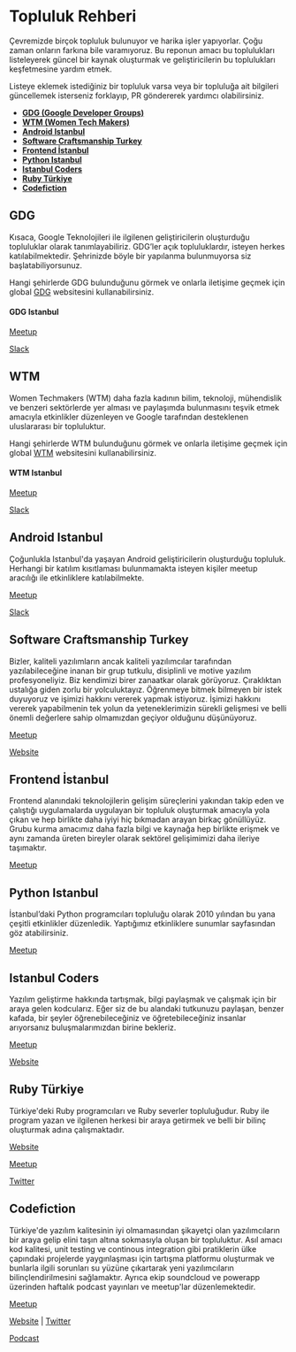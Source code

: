 
# Topluluk Rehberi

Çevremizde birçok topluluk bulunuyor ve harika işler yapıyorlar. Çoğu zaman onların farkına bile varamıyoruz. Bu reponun amacı bu toplulukları listeleyerek güncel bir kaynak oluşturmak ve geliştiricilerin bu toplulukları keşfetmesine yardım etmek.

Listeye eklemek istediğiniz bir topluluk varsa veya bir topluluğa ait bilgileri güncellemek isterseniz forklayıp, PR göndererek yardımcı olabilirsiniz.

*   **[GDG (Google Developer Groups)](#gdg)**
*   **[WTM (Women Tech Makers)](#wtm)**
*   **[Android Istanbul](#androidistanbul)**
*   **[Software Craftsmanship Turkey](#softwarecraftsmanshipturkey)**
*   **[Frontend İstanbul](#frontendistanbul)**
*   **[Python Istanbul](#pythonistanbul)**
*   **[Istanbul Coders](#istanbulcoders)**
*   **[Ruby Türkiye](#rubyturkiye)**
*   **[Codefiction](#codefiction)**


## <a name="gdg"></a> GDG

Kısaca, Google Teknolojileri ile ilgilenen geliştiricilerin oluşturduğu topluluklar olarak tanımlayabiliriz. GDG’ler açık topluluklardır, isteyen herkes katılabilmektedir. Şehrinizde böyle bir yapılanma bulunmuyorsa siz başlatabiliyorsunuz.

Hangi şehirlerde GDG bulunduğunu görmek ve onlarla iletişime geçmek için global [GDG](https://developers.google.com/groups/directory/?hl=tr) websitesini kullanabilirsiniz.

#### GDG Istanbul
[Meetup](https://www.meetup.com/tr-TR/GDGIstanbul/)

[Slack](http://gdgistanbul-slack.herokuapp.com/)

## <a name="wtm"></a> WTM

Women Techmakers (WTM) daha fazla kadının bilim, teknoloji, mühendislik ve benzeri sektörlerde yer alması ve paylaşımda bulunmasını teşvik etmek amacıyla etkinlikler düzenleyen ve Google tarafından desteklenen uluslararası bir topluluktur.

Hangi şehirlerde WTM bulunduğunu görmek ve onlarla iletişime geçmek için global [WTM](https://www.womentechmakers.com/directory) websitesini kullanabilirsiniz.

#### WTM Istanbul
[Meetup](https://www.meetup.com/tr-TR/GDGIstanbul/)

[Slack](http://gdgistanbul-slack.herokuapp.com/)


## <a name="androidistanbul"></a> Android Istanbul

Çoğunlukla Istanbul'da yaşayan Android geliştiricilerin oluşturduğu topluluk. Herhangi bir katılım kısıtlaması bulunmamakta isteyen kişiler meetup aracılığı ile etkinliklere katılabilmekte.

[Meetup](https://www.meetup.com/tr-TR/Android-Istanbul-Meetup/)

[Slack](https://www.meetup.com/tr-TR/Android-Istanbul-Meetup/)


## <a name="softwarecraftsmanshipturkey"></a> Software Craftsmanship Turkey

Bizler, kaliteli yazılımların ancak kaliteli yazılımcılar tarafından yazılabileceğine inanan bir grup tutkulu, disiplinli ve motive yazılım profesyoneliyiz. Biz kendimizi birer zanaatkar olarak görüyoruz. Çıraklıktan ustalığa giden zorlu bir yolculuktayız. Öğrenmeye bitmek bilmeyen bir istek duyuyoruz ve işimizi hakkını vererek yapmak istiyoruz. İşimizi hakkını vererek yapabilmenin tek yolun da yeteneklerimizin sürekli gelişmesi ve belli önemli değerlere sahip olmamızdan geçiyor olduğunu düşünüyoruz.

[Meetup](https://www.meetup.com/tr-TR/Software-Craftsmanship-Turkey/?chapter_analytics_code=UA-86718424-1)

[Website](http://www.scturkey.org/)

## <a name="frontendistanbul"></a> Frontend İstanbul

Frontend alanındaki teknolojilerin gelişim süreçlerini yakından takip eden ve çalıştığı uygulamalarda uygulayan bir topluluk oluşturmak amacıyla yola çıkan ve hep birlikte daha iyiyi hiç bıkmadan arayan birkaç gönüllüyüz. Grubu kurma amacımız daha fazla bilgi ve kaynağa hep birlikte erişmek ve aynı zamanda üreten bireyler olarak sektörel gelişimimizi daha ileriye taşımaktır.

[Meetup](https://www.meetup.com/tr-TR/Frontend-Istanbul/)


## <a name="pythonistanbul"></a> Python Istanbul

İstanbul’daki Python programcıları topluluğu olarak 2010 yılından bu yana çeşitli etkinlikler düzenledik. Yaptığımız etkinliklere sunumlar sayfasından göz atabilirsiniz.

[Meetup](https://www.meetup.com/tr-TR/python-istanbul/)


## <a name="istanbulcoders"></a> Istanbul Coders

Yazılım geliştirme hakkında tartışmak, bilgi paylaşmak ve çalışmak için bir araya gelen kodcularız. Eğer siz de bu alandaki tutkunuzu paylaşan, benzer kafada, bir şeyler öğrenebileceğiniz ve öğretebileceğiniz insanlar arıyorsanız buluşmalarımızdan birine bekleriz.

[Meetup](https://www.meetup.com/Istanbul-Hackers/)

[Website](http://istanbulcoders.org/) 


## <a name="rubyturkiye"></a> Ruby Türkiye
Türkiye'deki Ruby programcıları ve Ruby severler topluluğudur. Ruby ile program yazan ve ilgilenen herkesi bir araya getirmek ve belli bir bilinç oluşturmak adına çalışmaktadır.

[Website](http://www.rubyturkiye.org/)

[Meetup](https://www.meetup.com/Ruby-Turkiye/?_cookie-check=IR4xoTy_aeSrwvlO)

[Twitter](https://twitter.com/ruby_turkiye)


## <a name="codefiction"></a> Codefiction

Türkiye'de yazılım kalitesinin iyi olmamasından şikayetçi olan yazılımcıların bir araya gelip elini taşın altına sokmasıyla oluşan bir topluluktur. Asıl amacı kod kalitesi, unit testing ve continous integration gibi pratiklerin ülke çapındaki projelerde yaygınlaşması için tartışma platformu oluşturmak ve bunlarla ilgili sorunları su yüzüne çıkartarak yeni yazılımcıların bilinçlendirilmesini sağlamaktır. Ayrıca ekip soundcloud ve powerapp üzerinden haftalık podcast yayınları ve meetup'lar düzenlemektedir.

[Meetup](https://www.meetup.com/Codefiction/)

[Website](http://codefiction.tech/) | [Twitter](https://twitter.com/codefictiontech)

[Podcast](https://soundcloud.com/codefiction)
